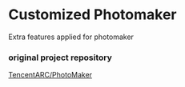 # Customized Photomaker
Extra features applied for photomaker

### original project repository
[TencentARC/PhotoMaker](https://github.com/TencentARC/PhotoMaker)

